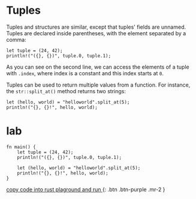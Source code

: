 # Tuples

Tuples and structures are similar, except that tuples' fields are unnamed. Tuples are declared inside parentheses, 
with the element separated by a comma:
```
let tuple = (24, 42);
println!("({}, {})", tuple.0, tuple.1);

```
As you can see on the second line, we can access the elements of a tuple with `.index`, where index is a constant and this index starts at `0`.

Tuples can be used to return multiple values from a function. For instance, the `str::split_at()` method returns two strings:

```
let (hello, world) = "helloworld".split_at(5);
println!("{}, {}!", hello, world);

```
# lab 

```
fn main() {
    let tuple = (24, 42);
    println!("({}, {})", tuple.0, tuple.1);

    let (hello, world) = "helloworld".split_at(5);
    println!("{}, {}!", hello, world);
}

```
[copy code into rust plaground and run ](https://play.rust-lang.org/){: .btn .btn-purple .mr-2 }
